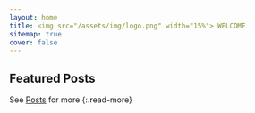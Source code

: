 ```yaml
---
layout: home
title: <img src="/assets/img/logo.png" width="15%"> WELCOME
sitemap: true
cover: false
---
```


## Featured Posts

<!--posts-->

See [Posts](/posts/) for more
{:.read-more}